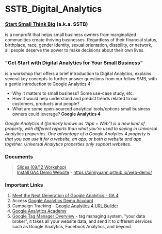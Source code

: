 # SSTB_Digital_Analytics
### [Start Small Think Big](https://www.startsmallthinkbig.org) (a.k.a. SSTB)
is a nonprofit that helps small business owners from marginalized communities create thriving businesses. Regardless of their financial status, birthplace, race, gender identity, sexual orientation, disability, or network, all people deserve the power to make decisions about their own lives. 

### "Get Start with Digital Analytics for Your Small Business" 
is a workshop that offers a brief introduction to Digital Analytics, explains several key concepts to further answer questions from our fellow SMB, with a gentle introduction to Google Analytics 4:
- Why it matters to small business? Some use-case study, etc.
- How it would help understand and predict trends related to our customers, products and people?
- What are some open-sourced analytical tools/options small business owners could leverage? <b> Google Analytics 4</b>

*Google Analytics 4 (formerly known as “App + Web”) is a new kind of property, with different reports than what you're used to seeing in Universal Analytics properties.  One advantage of a Google Analytics 4 property is that you can use it for a website, an app, or both a website and app together. Universal Analytics properties only support websites.*

### Documents
> [Slides (09/12 Workshop)](https://docs.google.com/presentation/d/1FjKwqVVgfOV9XAK2wEX6Gf_vQpW9HQJF/edit?usp=sharing&ouid=117169706809620333077&rtpof=true&sd=true)
> <br>[Install GA4 Demo Website](https://github.com/xinnyuann/web-demo) - https://xinnyuann.github.io/web-demo/</br>

### Important Links
1. [Meet the Next Generation of Google Analytics - GA 4](https://support.google.com/analytics/answer/10089681?hl=en&ref_topic=9143232)
2. Access [Google Analytics Demo Account](https://support.google.com/analytics/answer/6367342#access&zippy=%2Cin-this-article)
3. Campaign Tracking - [Google Analytics 4 URL Builder](https://ga-dev-tools.web.app/ga4/campaign-url-builder/)
4. [Google Analytics Academy](https://analytics.google.com/analytics/academy/)
5. [Google Tag Manager Overview](https://support.google.com/tagmanager/answer/6102821?hl=en) - tag managing system, "your data broker", it takes all your website data, and send it to different services such as Google Analytics, Facebook Analytics, and beyond.


